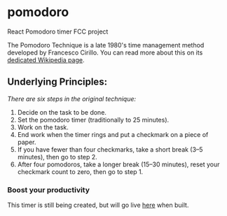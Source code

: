 # pomodoro
React Pomodoro timer FCC project

The Pomodoro Technique is a late 1980's time management method developed by Francesco Cirillo. You can read more about this on its [dedicated Wikipedia page](https://en.wikipedia.org/wiki/Pomodoro_Technique).

## Underlying Principles:

_There are six steps in the original technique:_

1. Decide on the task to be done.
2. Set the pomodoro timer (traditionally to 25 minutes).
3. Work on the task.
4. End work when the timer rings and put a checkmark on a piece of paper.
5. If you have fewer than four checkmarks, take a short break (3–5 minutes), then go to step 2.
6. After four pomodoros, take a longer break (15–30 minutes), reset your checkmark count to zero, then go to step 1.

### Boost your productivity

This timer is still being created, but will go live [here](https://marcusmichaels.github.io/pomodoro) when built.
